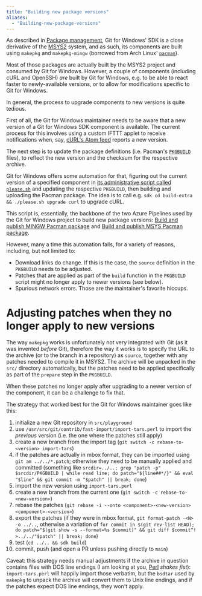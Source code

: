 ```yaml
---
title: "Building new package versions"
aliases:
  - "Building-new-package-versions"
---
```

As described in [Package management](./package-management.html), Git for Windows' SDK is a close derivative of the [MSYS2](https://msys2.github.io/) system, and as such, its components are built using `makepkg` and `makepkg-mingw` (borrowed from Arch Linux' [`pacman`](https://wiki.archlinux.org/index.php/Pacman)).

Most of those packages are actually built by the MSYS2 project and consumed by Git for Windows. However, a couple of components (including cURL and OpenSSH) _are_ built by Git for Windows, e.g. to be able to react faster to newly-available versions, or to allow for modifications specific to Git for Windows.

In general, the process to upgrade components to new versions is quite tedious.

First of all, the Git for Windows maintainer needs to be aware that a new version of a Git for Windows SDK component is available. The current process for this involves using a custom IFTTT applet to receive notifications when, say, [cURL's Atom feed](https://github.com/curl/curl/tags.atom) reports a new version.

The next step is to update the package definitions (i.e. Pacman's [`PKGBUILD`](https://www.archlinux.org/pacman/PKGBUILD.5.html) files), to reflect the new version and the checksum for the respective archive.

Git for Windows offers some automation for that, figuring out the current version of a specified component in [its administrative script called `please.sh`](https://github.com/git-for-windows/build-extra/blob/master/please.sh) and updating the respective `PKGBUILD`, then building and uploading the Pacman package. The idea is to call e.g. `sdk cd build-extra && ./please.sh upgrade curl` to upgrade cURL.

This script is, essentially, the backbone of the two Azure Pipelines used by the Git for Windows project to build new package versions: [Build and publish MINGW Pacman package](https://dev.azure.com/git-for-windows/git/_build?definitionId=32) and [Build and publish MSYS Pacman package](https://dev.azure.com/git-for-windows/git/_build?definitionId=33).

However, many a time this automation fails, for a variety of reasons, including, but not limited to:

- Download links do change. If this is the case, the `source` definition in the `PKGBUILD` needs to be adjusted.
- Patches that are applied as part of the `build` function in the `PKGBUILD` script might no longer apply to newer versions (see below).
- Spurious network errors. Those are the maintainer's favorite hiccups.

# Adjusting patches when they no longer apply to new versions

The way `makepkg` works is unfortunately not very integrated with Git (as it was invented _before_ Git), therefore the way it works is to specify the URL to the archive (or to the branch in a repository) as `source`, together with any patches needed to compile it in MSYS2. The archive will be unpacked in the `src/` directory automatically, but the patches need to be applied specifically as part of the `prepare` step in the `PKGBUILD`.

When these patches no longer apply after upgrading to a newer version of the component, it can be a challenge to fix that.

The strategy that worked best for the Git for Windows maintainer goes like this:

1. initialize a new Git repository in `src/playground`
2. use `/usr/src/git/contrib/fast-import/import-tars.perl` to import the _previous_ version (i.e. the one where the patches still apply)
3. create a new branch from the import tag (`git switch -c rebase-to-<version> import-tars`)
4. if the patches are actually in mbox format, they can be imported using `git am ../../*.patch`; otherwise they need to be manually applied and committed (something like `srcdir=../..; grep "patch -p" $srcdir/PKGBUILD | while read line; do patch="${line##*/}" && eval "$line" && git commit -m "$patch" || break; done`)
5. import the new version using `import-tars.perl`
6. create a new branch from the current one (`git switch -c rebase-to-<new-version>`)
7. rebase the patches (`git rebase -i --onto <component>-<new-version> <component>-<version>`)
8. export the patches (if they were in mbox format, `git format-patch -<N> -o ../..`, otherwise a variation of `for commit in $(git rev-list HEAD); do patch="$(git show -s --format=%s $commit)" && git diff $commit^! >../../"$patch" || break; done`)
9. test (`cd ../.. && sdk build`)
10. commit, push (and open a PR unless pushing directly to `main`)

Caveat: this strategy needs manual adjustments if the archive in question contains files with DOS line endings (I am looking at you, [Perl](./upgrading-the-perl-component-to-a-new-version.html) _shakes fist_): `import-tars.perl` will happily import those verbatim, but the `bsdtar` used by `makepkg` to unpack the archive will convert them to Unix line endings, and if the patches expect DOS line endings, they won't apply.
